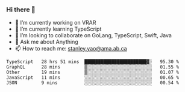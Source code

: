 ### Hi there 👋

- 🔭 I’m currently working on VRAR
- 🌱 I’m currently learning TypeScript
- 👯 I’m looking to collaborate on GoLang, TypeScript, Swift, Java
- 💬 Ask me about Anything
- 📫 How to reach me: stanley.yao@ama.ab.ca


<!--START_SECTION:waka-->
```text
TypeScript   28 hrs 51 mins  ███████████████████████▓░   95.30 % 
GraphQL      28 mins         ▒░░░░░░░░░░░░░░░░░░░░░░░░   01.55 % 
Other        19 mins         ▒░░░░░░░░░░░░░░░░░░░░░░░░   01.07 % 
JavaScript   11 mins         ░░░░░░░░░░░░░░░░░░░░░░░░░   00.65 % 
JSON         9 mins          ░░░░░░░░░░░░░░░░░░░░░░░░░   00.54 % 
```
<!--END_SECTION:waka-->

